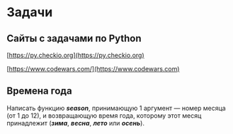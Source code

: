 # Задачи

## **Сайты с задачами по Python**

[https://py.checkio.org](https://py.checkio.org)

[https://www.codewars.com/](https://www.codewars.com)

## Времена года

Написать функцию _**season**_, принимающую 1 аргумент — номер месяца (от 1 до 12), и возвращающую время года, которому этот месяц принадлежит (_**зима**_, _**весна**_, _**лето**_ или _**осень**_).
